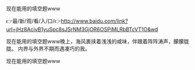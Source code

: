 现在能用的填空题www

👉最/新/观/看/入/口/👉http://www.baidu.com/link?url=jHz8AcivB1yuSpc8sJSrNM3GjOR6OSPiMLRbBTcVT1O&wd

现在能用的填空题www晚上，海风裹挟着浅浅的咸味，伴跟着阵阵涛声，朦朦胧胧。
内界与外界不期而遇凑巧的我。


现在能用的填空题www
